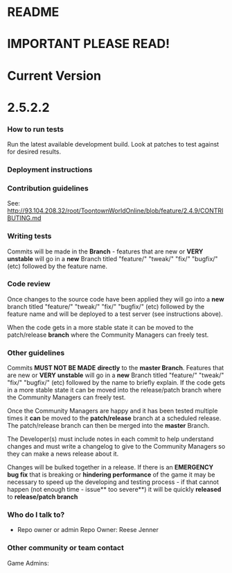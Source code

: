 # README #

# IMPORTANT PLEASE READ! #

# Current Version
# 2.5.2.2

### How to run tests ###
Run the latest available development build. Look at patches to test against for desired results.

### Deployment instructions ###

### Contribution guidelines ###
See: http://93.104.208.32/root/ToontownWorldOnline/blob/feature/2.4.9/CONTRIBUTING.md

### Writing tests ###
Commits will be made in the **Branch** - features that are new or **VERY** **unstable** will go in a **new** Branch titled "feature/" "tweak/" "fix/" "bugfix/" (etc) followed by the feature name.

### Code review ###
Once changes to the source code have been applied they will go into  a **new** branch titled "feature/" "tweak/" "fix/" "bugfix/" (etc) followed by the feature name and will be deployed to a test server (see instructions above). 

When the code gets in a more stable state it can be moved to the patch/release **branch** where the Community Managers can freely test.

### Other guidelines ###
Commits **MUST NOT BE MADE** **directly** to the **master Branch**. Features that are new or **VERY** **unstable** will go in a **new** Branch titled "feature/" "tweak/" "fix/" "bugfix/" (etc) followed by the name to briefly explain. If the code gets in a more stable state it can be moved into the release/patch branch where the Community Managers can freely test.

Once the Community Managers are happy and it has been tested multiple times it **can** be moved to the **patch/release**  branch at a scheduled release. The patch/release branch can then be merged into the **master** Branch.

The Developer(s) must include notes in each commit to help understand changes and must write a changelog to give to the Community Managers so they can make a news release about it. 

Changes will be bulked together in a release.
If there is an **EMERGENCY bug fix** that is breaking or **hindering performance** of the game it may be necessary to speed up the developing and testing process - if that cannot happen (not enough time - issue** too severe**) it will be quickly **released** to **release/patch branch**

### Who do I talk to? ###

* Repo owner or admin
Repo Owner: Reese Jenner

### Other community or team contact ###
Game Admins: